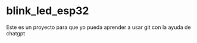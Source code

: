 # blink_led_esp32
Este es un proyecto para que yo pueda aprender a usar git con la ayuda de chatgpt
